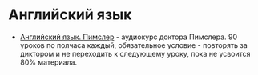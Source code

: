 # Английский язык

- [Английский язык. Пимслер](https://t.me/PimslerEng) - аудиокурс доктора Пимслера. 90 уроков по полчаса каждый, обязательное условие - повторять за диктором и не переходить к следующему уроку, пока не усвоится 80% материала.
